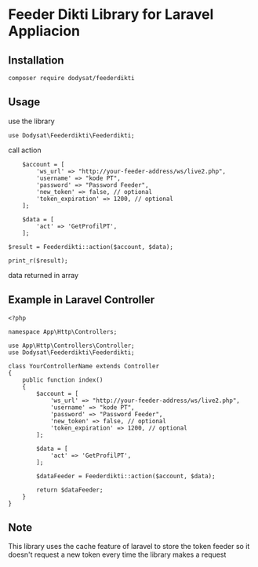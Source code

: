 # Feeder Dikti Library for Laravel Appliacion

## Installation

`composer require dodysat/feederdikti`

## Usage

use the library

`use Dodysat\Feederdikti\Feederdikti;`

call action

```
    $account = [
        'ws_url' => "http://your-feeder-address/ws/live2.php",
        'username' => "kode PT",
        'password' => "Password Feeder",
        'new_token' => false, // optional
        'token_expiration' => 1200, // optional
    ];

    $data = [
        'act' => 'GetProfilPT',
    ];

$result = Feederdikti::action($account, $data);

print_r($result);
```

data returned in array

## Example in Laravel Controller

```
<?php

namespace App\Http\Controllers;

use App\Http\Controllers\Controller;
use Dodysat\Feederdikti\Feederdikti;

class YourControllerName extends Controller
{
    public function index()
    {
        $account = [
            'ws_url' => "http://your-feeder-address/ws/live2.php",
            'username' => "kode PT",
            'password' => "Password Feeder",
            'new_token' => false, // optional
            'token_expiration' => 1200, // optional
        ];

        $data = [
            'act' => 'GetProfilPT',
        ];

        $dataFeeder = Feederdikti::action($account, $data);

        return $dataFeeder;
    }
}
```

## Note

This library uses the cache feature of laravel to store the token feeder so it doesn't request a new token every time the library makes a request
